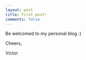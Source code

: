 ```yaml
---
layout: post
title: First post!
comments: false
---
```


Be welcomed to my personal blog :)

Cheers,

Victor
